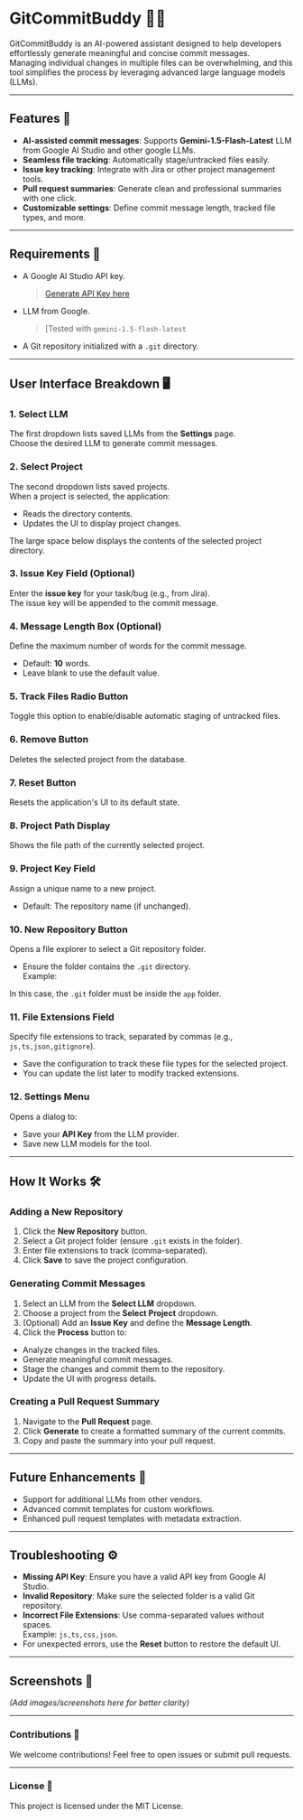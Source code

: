 # GitCommitBuddy 🧑‍💻  

GitCommitBuddy is an AI-powered assistant designed to help developers effortlessly generate meaningful and concise commit messages.  
Managing individual changes in multiple files can be overwhelming, and this tool simplifies the process by leveraging advanced large language models (LLMs).  

---

## Features 🚀  

- **AI-assisted commit messages**: Supports **Gemini-1.5-Flash-Latest** LLM from Google AI Studio and other google LLMs.  
- **Seamless file tracking**: Automatically stage/untracked files easily.  
- **Issue key tracking**: Integrate with Jira or other project management tools.  
- **Pull request summaries**: Generate clean and professional summaries with one click.  
- **Customizable settings**: Define commit message length, tracked file types, and more.  

---

## Requirements 🔧  

- A Google AI Studio API key.  
  > [Generate API Key here](https://aistudio.google.com/apikey)
- LLM from Google.  
  > [Tested with `gemini-1.5-flash-latest` 
- A Git repository initialized with a `.git` directory.  

---

## User Interface Breakdown 🖥️  

### 1. **Select LLM**  
The first dropdown lists saved LLMs from the **Settings** page.  
Choose the desired LLM to generate commit messages.  

### 2. **Select Project**  
The second dropdown lists saved projects.  
When a project is selected, the application:  
- Reads the directory contents.  
- Updates the UI to display project changes.  

The large space below displays the contents of the selected project directory.  

### 3. **Issue Key Field (Optional)**  
Enter the **issue key** for your task/bug (e.g., from Jira).  
The issue key will be appended to the commit message.  

### 4. **Message Length Box (Optional)**  
Define the maximum number of words for the commit message.  
- Default: **10** words.  
- Leave blank to use the default value.  

### 5. **Track Files Radio Button**  
Toggle this option to enable/disable automatic staging of untracked files.  

### 6. **Remove Button**  
Deletes the selected project from the database.  

### 7. **Reset Button**  
Resets the application's UI to its default state.  

### 8. **Project Path Display**  
Shows the file path of the currently selected project.  

### 9. **Project Key Field**  
Assign a unique name to a new project.  
- Default: The repository name (if unchanged).  

### 10. **New Repository Button**  
Opens a file explorer to select a Git repository folder.  
- Ensure the folder contains the `.git` directory.  
  Example:  

In this case, the `.git` folder must be inside the `app` folder.  

### 11. **File Extensions Field**  
Specify file extensions to track, separated by commas (e.g., `js,ts,json,gitignore`).  
- Save the configuration to track these file types for the selected project.  
- You can update the list later to modify tracked extensions.  

### 12. **Settings Menu**  
Opens a dialog to:  
- Save your **API Key** from the LLM provider.  
- Save new LLM models for the tool.  

---

## How It Works 🛠️  

### Adding a New Repository  
1. Click the **New Repository** button.  
2. Select a Git project folder (ensure `.git` exists in the folder).  
3. Enter file extensions to track (comma-separated).  
4. Click **Save** to save the project configuration.  

### Generating Commit Messages  
1. Select an LLM from the **Select LLM** dropdown.  
2. Choose a project from the **Select Project** dropdown.  
3. (Optional) Add an **Issue Key** and define the **Message Length**.  
4. Click the **Process** button to:  
 - Analyze changes in the tracked files.  
 - Generate meaningful commit messages.  
 - Stage the changes and commit them to the repository.  
 - Update the UI with progress details.  

### Creating a Pull Request Summary  
1. Navigate to the **Pull Request** page.  
2. Click **Generate** to create a formatted summary of the current commits.  
3. Copy and paste the summary into your pull request.  

---

## Future Enhancements 🌟  

- Support for additional LLMs from other vendors.  
- Advanced commit templates for custom workflows.  
- Enhanced pull request templates with metadata extraction.  

---

## Troubleshooting ⚙️  

- **Missing API Key**: Ensure you have a valid API key from Google AI Studio.  
- **Invalid Repository**: Make sure the selected folder is a valid Git repository.  
- **Incorrect File Extensions**: Use comma-separated values without spaces.  
Example: `js,ts,css,json`.  
- For unexpected errors, use the **Reset** button to restore the default UI.  

---

## Screenshots 📸  
*(Add images/screenshots here for better clarity)*  

---

### Contributions 🤝  

We welcome contributions! Feel free to open issues or submit pull requests.  

---

### License 📝  

This project is licensed under the MIT License.  

